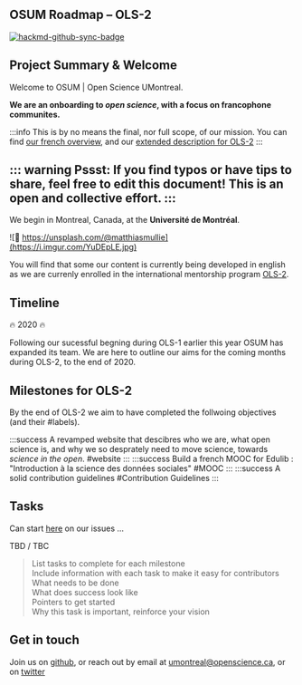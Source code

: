 
## OSUM Roadmap – OLS-2

[![hackmd-github-sync-badge](https://hackmd.io/LFGQ1A63S6a7tFGvkUJ5Mw/badge)](https://hackmd.io/LFGQ1A63S6a7tFGvkUJ5Mw)

## Project Summary & Welcome  
Welcome to OSUM | Open Science UMontreal. 

**We are an onboarding to *open science*, with a focus on francophone communites.**

:::info
This is by no means the final, nor full scope, of our mission. You can find [our french overview](https://github.com/osumontreal/meta/blob/master/README.fr.md), and our [extended description for OLS-2](https://github.com/osumontreal/OLS-2/blob/master/README.md)
:::

:::  warning
**Pssst:** If you find typos or have tips to share, feel free to edit this document! This is an open and collective effort.
:::
---

We begin in Montreal, Canada, at the **Université de Montréal**.  

![🙌 https://unsplash.com/@matthiasmullie](https://i.imgur.com/YuDEpLE.jpg)


You will find that some our content is currently being developed in english as we are currenly enrolled in the international mentorship program [OLS-2](https://openlifesci.org/ols-2).


## Timeline  
:fire: 2020 :fire: 

Following our sucessful begning during OLS-1 earlier this year OSUM has expanded its team. We are here to outline our aims for the coming months during OLS-2, to the end of 2020.   

## Milestones for OLS-2  
By the end of OLS-2 we aim to have completed the follwoing objectives (and their #labels). 

:::success
A revamped website that descibres who we are, what open science is, and why we so desprately need to move science, towards *science in the open*. #website
:::
:::success
Build a french MOOC for Edulib : "Introduction à la science des données sociales" #MOOC
:::
:::success
A solid contribution guidelines #Contribution Guidelines
:::


## Tasks   
Can start [here](https://github.com/osumontreal/OLS-2/issues) on our issues ... 

TBD / TBC
>List tasks to complete for each milestone  
Include information with each task to make it easy for contributors  
What needs to be done  
What does success look like  
Pointers to get started  
Why this task is important, reinforce your vision  

## Get in touch  
Join us on [github](https://github.com/osumontreal), or reach out by email at umontreal@openscience.ca, or on [twitter](https://twitter.com/OSUMontreal)   



